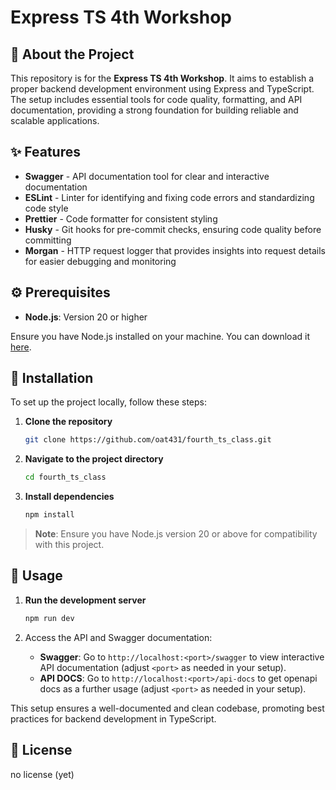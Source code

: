 # Express TS 4th Workshop

## 📝 About the Project

This repository is for the **Express TS 4th Workshop**. It aims to establish a proper backend development environment using Express and TypeScript. The setup includes essential tools for code quality, formatting, and API documentation, providing a strong foundation for building reliable and scalable applications.

## ✨ Features

- **Swagger** - API documentation tool for clear and interactive documentation
- **ESLint** - Linter for identifying and fixing code errors and standardizing code style
- **Prettier** - Code formatter for consistent styling
- **Husky** - Git hooks for pre-commit checks, ensuring code quality before committing
- **Morgan** - HTTP request logger that provides insights into request details for easier debugging and monitoring

## ⚙️ Prerequisites

-   **Node.js**: Version 20 or higher

Ensure you have Node.js installed on your machine. You can download it [here](https://nodejs.org/).

## 🔧 Installation

To set up the project locally, follow these steps:

1. **Clone the repository**

    ```bash
    git clone https://github.com/oat431/fourth_ts_class.git
    ```

2. **Navigate to the project directory**

    ```bash
    cd fourth_ts_class
    ```

3. **Install dependencies**

    ```bash
    npm install
    ```

> **Note**: Ensure you have Node.js version 20 or above for compatibility with this project.

## 🚀 Usage

1. **Run the development server**

    ```bash
    npm run dev
    ```

2. Access the API and Swagger documentation:
    - **Swagger**: Go to `http://localhost:<port>/swagger` to view interactive API documentation (adjust `<port>` as needed in your setup).
    - **API DOCS**: Go to `http://localhost:<port>/api-docs` to get openapi docs as a further usage (adjust `<port>` as needed in your setup).

This setup ensures a well-documented and clean codebase, promoting best practices for backend development in TypeScript.

## 📄 License

no license (yet)
